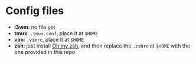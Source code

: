 # Config files

- **i3wm**: no file yet
- **tmux**: `.tmux.conf`, place it at `$HOME`
- **vim**: `.vimrc`, place it at `$HOME`
- **zsh**: just install [Oh my zsh](https://ohmyz.sh/), and then replace the `.zshrc` at `$HOME` with the one provided in this repo
